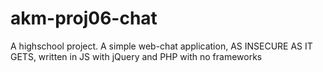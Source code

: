 # akm-proj06-chat
A highschool project. A simple web-chat application, AS INSECURE AS IT GETS, written in JS with jQuery and PHP with no frameworks
